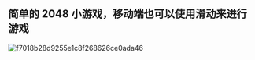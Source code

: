 ## 简单的 2048 小游戏，移动端也可以使用滑动来进行游戏
![f7018b28d9255e1c8f268626ce0ada46](https://github.com/user-attachments/assets/a3af3e42-8ff2-49a0-a263-cda99b2540a9)

